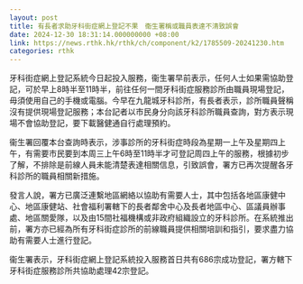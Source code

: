 ```yaml
---
layout: post
title: 有長者求助牙科街症網上登記不果　衞生署稱或職員表達不清致誤會
date: 2024-12-30 18:31:14.000000000 +08:00
link: https://news.rthk.hk/rthk/ch/component/k2/1785509-20241230.htm
categories: rthk
---
```


牙科街症網上登記系統今日起投入服務，衞生署早前表示，任何人士如果需協助登記，可於早上8時半至11時半，前往任何一間牙科街症服務診所由職員現場登記，毋須使用自己的手機或電腦。今早在九龍城牙科診所，有長者表示，診所職員聲稱沒有提供現場登記服務；本台記者以市民身分向該牙科診所職員查詢，對方表示現場不會協助登記，要下載醫健通自行處理預約。

衞生署回覆本台查詢時表示，涉事診所的牙科街症時段為星期一上午及星期四上午，有需要市民要到本周三上午6時至11時半才可登記周四上午的服務，根據初步了解，不排除是前線人員未能清楚表達相關信息，引致誤會，署方已再次提醒各牙科診所的職員相關新措施。

發言人說，署方已廣泛連繫地區網絡以協助有需要人士，其中包括各地區康健中心、地區康健站、社會福利署轄下的長者鄰舍中心及長者地區中心、區議員辦事處、地區關愛隊，以及由15間社福機構或非政府組織設立的牙科診所。在系統推出前，署方亦已經為所有牙科街症診所的前線職員提供相關培訓和指引，要求盡力協助有需要人士進行登記。

衞生署表示，牙科街症網上登記系統投入服務首日共有686宗成功登記，署方轄下牙科街症服務診所共協助處理42宗登記。
